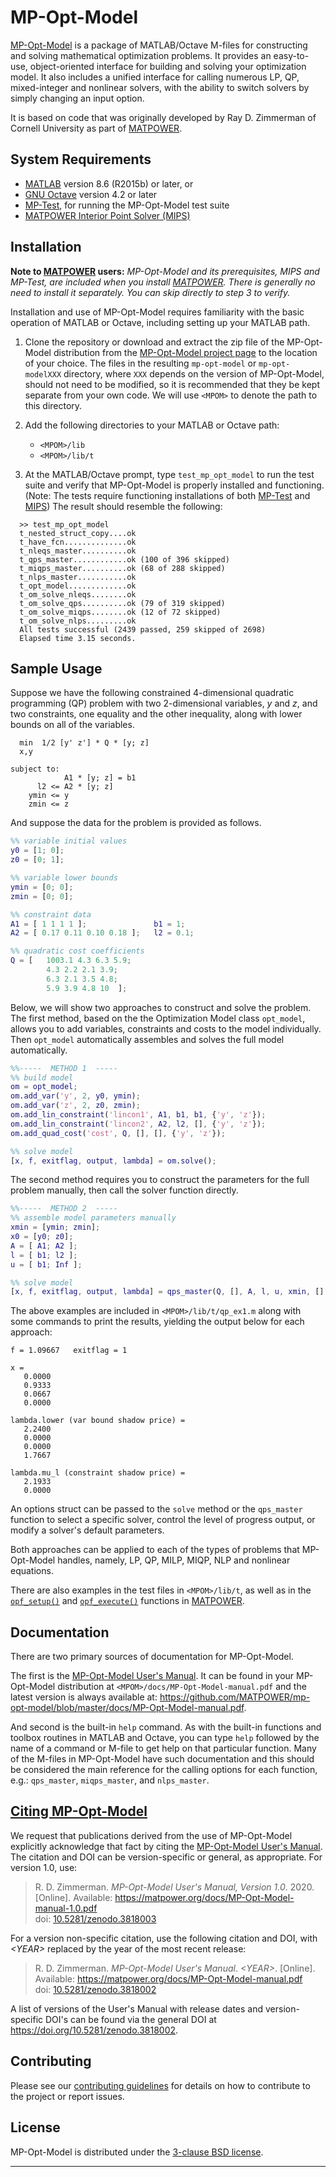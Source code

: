 MP-Opt-Model
============

[MP-Opt-Model][1] is a package of MATLAB/Octave M-files for constructing
and solving mathematical optimization problems. It provides an
easy-to-use, object-oriented interface for building and solving your
optimization model. It also includes a unified interface for calling
numerous LP, QP, mixed-integer and nonlinear solvers, with the ability
to switch solvers by simply changing an input option.

It is based on code that was originally developed by Ray D. Zimmerman of
Cornell University as part of [MATPOWER][2].


System Requirements
-------------------

*   [MATLAB][3] version 8.6 (R2015b) or later, or
*   [GNU Octave][4] version 4.2 or later
*   [MP-Test][5], for running the MP-Opt-Model test suite
*   [MATPOWER Interior Point Solver (MIPS)][6]


Installation
------------

**Note to [MATPOWER][2] users:** _MP-Opt-Model and its prerequisites, MIPS
and MP-Test, are included when you install [MATPOWER][2]. There is generally
no need to install it separately. You can skip directly to step 3 to verify._

Installation and use of MP-Opt-Model requires familiarity with the basic operation
of MATLAB or Octave, including setting up your MATLAB path.

1.  Clone the repository or download and extract the zip file of the MP-Opt-Model
    distribution from the [MP-Opt-Model project page][1] to the location of your
    choice. The files in the resulting `mp-opt-model` or `mp-opt-modelXXX` directory,
    where `XXX` depends on the version of MP-Opt-Model, should not need to be
    modified, so it is recommended that they be kept separate from your
    own code. We will use `<MPOM>` to denote the path to this directory.

2.  Add the following directories to your MATLAB or Octave path:
    *   `<MPOM>/lib`
    *   `<MPOM>/lib/t`

3.  At the MATLAB/Octave prompt, type `test_mp_opt_model` to run the test suite and
    verify that MP-Opt-Model is properly installed and functioning. (Note: The
    tests require functioning installations of both [MP-Test][5] and
    [MIPS][6]) The result should resemble the following:
```
  >> test_mp_opt_model
  t_nested_struct_copy....ok
  t_have_fcn..............ok
  t_nleqs_master..........ok
  t_qps_master............ok (100 of 396 skipped)
  t_miqps_master..........ok (68 of 288 skipped)
  t_nlps_master...........ok
  t_opt_model.............ok
  t_om_solve_nleqs........ok
  t_om_solve_qps..........ok (79 of 319 skipped)
  t_om_solve_miqps........ok (12 of 72 skipped)
  t_om_solve_nlps.........ok
  All tests successful (2439 passed, 259 skipped of 2698)
  Elapsed time 3.15 seconds.
```

Sample Usage
------------

Suppose we have the following constrained 4-dimensional quadratic
programming (QP) problem with two 2-dimensional variables, _y_ and _z_,
and two constraints, one equality and the other inequality, along with
lower bounds on all of the variables.

```
  min  1/2 [y' z'] * Q * [y; z]
  x,y
  
subject to:
            A1 * [y; z] = b1
      l2 <= A2 * [y; z]
    ymin <= y
    zmin <= z
```

And suppose the data for the problem is provided as follows.

```matlab
%% variable initial values
y0 = [1; 0];
z0 = [0; 1];

%% variable lower bounds
ymin = [0; 0];
zmin = [0; 0];

%% constraint data
A1 = [ 1 1 1 1 ];               b1 = 1;
A2 = [ 0.17 0.11 0.10 0.18 ];   l2 = 0.1;

%% quadratic cost coefficients
Q = [   1003.1 4.3 6.3 5.9;
        4.3 2.2 2.1 3.9;
        6.3 2.1 3.5 4.8;
        5.9 3.9 4.8 10  ];
```

Below, we will show two approaches to construct and solve the problem.
The first method, based on the the Optimization Model class `opt_model`,
allows you to add variables, constraints and costs to the model
individually. Then `opt_model` automatically assembles and solves the
full model automatically.


```matlab
%%-----  METHOD 1  -----
%% build model
om = opt_model;
om.add_var('y', 2, y0, ymin);
om.add_var('z', 2, z0, zmin);
om.add_lin_constraint('lincon1', A1, b1, b1, {'y', 'z'});
om.add_lin_constraint('lincon2', A2, l2, [], {'y', 'z'});
om.add_quad_cost('cost', Q, [], [], {'y', 'z'});

%% solve model
[x, f, exitflag, output, lambda] = om.solve();
```

The second method requires you to construct the parameters for the full
problem manually, then call the solver function directly.

```matlab
%%-----  METHOD 2  -----
%% assemble model parameters manually
xmin = [ymin; zmin];
x0 = [y0; z0];
A = [ A1; A2 ];
l = [ b1; l2 ];
u = [ b1; Inf ];

%% solve model
[x, f, exitflag, output, lambda] = qps_master(Q, [], A, l, u, xmin, [], x0);
```

The above examples are included in `<MPOM>/lib/t/qp_ex1.m` along with
some commands to print the results, yielding the output below for
each approach:


```
f = 1.09667   exitflag = 1

x = 
   0.0000
   0.9333
   0.0667
   0.0000

lambda.lower (var bound shadow price) =
   2.2400
   0.0000
   0.0000
   1.7667

lambda.mu_l (constraint shadow price) =
   2.1933
   0.0000
```

An options struct can be passed to the `solve` method or the
`qps_master` function to select a specific solver, control the level of
progress output, or modify a solver's default parameters.

Both approaches can be applied to each of the types of problems that
MP-Opt-Model handles, namely, LP, QP, MILP, MIQP, NLP and nonlinear equations.

There are also examples in the test files in `<MPOM>/lib/t`, as well as in
the [`opf_setup()`][12] and [`opf_execute()`][13] functions in [MATPOWER][2].


Documentation
-------------

There are two primary sources of documentation for MP-Opt-Model.

The first is the [MP-Opt-Model User's Manual][7]. It can be found in
your MP-Opt-Model distribution at `<MPOM>/docs/MP-Opt-Model-manual.pdf`
and the latest version is always available at:
<https://github.com/MATPOWER/mp-opt-model/blob/master/docs/MP-Opt-Model-manual.pdf>.

And second is the built-in `help` command. As with the built-in
functions and toolbox routines in MATLAB and Octave, you can type `help`
followed by the name of a command or M-file to get help on that particular
function. Many of the M-files in MP-Opt-Model have such documentation and this
should be considered the main reference for the calling options for each
function, e.g.: `qps_master`, `miqps_master`, and `nlps_master`.


[Citing MP-Opt-Model][10]
-------------------------

We request that publications derived from the use of MP-Opt-Model
explicitly acknowledge that fact by citing the [MP-Opt-Model User's Manual][7].
The citation and DOI can be version-specific or general, as appropriate.
For version 1.0, use:

>   R. D. Zimmerman. *MP-Opt-Model User's Manual, Version 1.0*. 2020.
    [Online]. Available: https://matpower.org/docs/MP-Opt-Model-manual-1.0.pdf  
    doi: [10.5281/zenodo.3818003](https://doi.org/10.5281/zenodo.3818003)

For a version non-specific citation, use the following citation and DOI,
with *\<YEAR\>* replaced by the year of the most recent release:

>   R. D. Zimmerman. *MP-Opt-Model User's Manual*. *\<YEAR\>*.
    [Online]. Available: https://matpower.org/docs/MP-Opt-Model-manual.pdf  
    doi: [10.5281/zenodo.3818002][11]

A list of versions of the User's Manual with release dates and
version-specific DOI's can be found via the general DOI at
https://doi.org/10.5281/zenodo.3818002.


Contributing
------------

Please see our [contributing guidelines][8] for details on how to
contribute to the project or report issues.


License
-------

MP-Opt-Model is distributed under the [3-clause BSD license][9].

----
[1]: https://github.com/MATPOWER/mp-opt-model
[2]: https://matpower.org/
[3]: https://www.mathworks.com/
[4]: https://www.gnu.org/software/octave/
[5]: https://github.com/MATPOWER/mptest
[6]: https://github.com/MATPOWER/mips
[7]: docs/MP-Opt-Model-manual.pdf
[8]: CONTRIBUTING.md
[9]: LICENSE
[10]: CITATION
[11]: https://doi.org/10.5281/zenodo.3818002
[12]: https://github.com/MATPOWER/matpower/blob/master/lib/opf_setup.m
[13]: https://github.com/MATPOWER/matpower/blob/master/lib/opf_execute.m